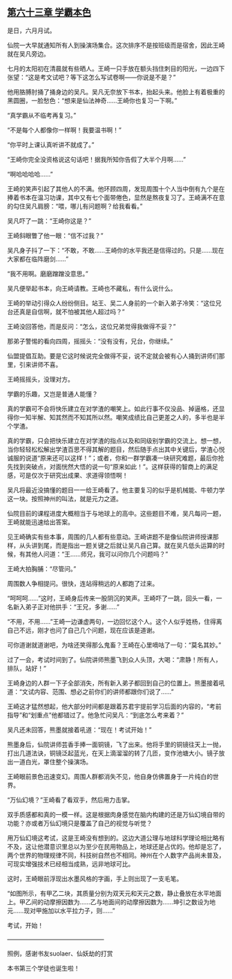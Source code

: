 ## [第六十三章 学霸本色](https://www.xxbiquge.com/11_11207/5463486.html)


  是日，六月月试。

  仙院一大早就通知所有人到操演场集合。这次排序不是按班级而是宿舍，因此王崎就在吴凡旁边。

  七月的太阳初在清晨就有些晒人。王崎一只手放在额头挡住刺目的阳光，一边四下张望：“这是考文试吧？等下这怎么写试卷啊——你说是不是？”

  他用胳膊肘捅了捅身边的吴凡。吴凡无奈放下书本，抬起头来。他脸上有着极重的黑圆圈，一脸愁色：“想来是仙法神奇……王崎你也复习一下啊。”

  “真学霸从不临考再复习。”

  “不是每个人都像你一样啊！我要温书啊！”

  “你平时上课认真听讲不就成了。”

  “王崎你完全没资格说这句话吧！据我所知你告假了大半个月啊……”

  “啊哈哈哈哈……”

  王崎的笑声引起了其他人的不满。他环顾四周，发现周围十个人当中倒有九个是在捧着书本在温习功课，其中又有七个面带倦色，显然是熬夜复习了。王崎满不在意的勾住吴凡肩膀：“喂，哪儿有问题啊？给我看看。”

  吴凡吓了一跳：“王崎你这是？”

  王崎斜眼瞥了他一眼：“信不过我？”

  吴凡身子抖了一下：“不敢，不敢……王崎你的水平我还是信得过的。只是……现在大家都在临阵磨剑……”

  “我不用啊。磨磨蹭蹭没意思。”

  吴凡便举起书本，向王崎请教。王崎也不藏私，有什么说什么。

  王崎的举动引得众人纷纷侧目。站王、吴二人身前的一个新入弟子冷笑：“这位兄台还真是自信啊，就不怕被其他人超过吗？”

  王崎没回答他，而是反问：“怎么，这位兄弟觉得我做得不妥？”

  那弟子警惕的看向四周，摇摇头：“没有没有，兄台，你继续。”

  仙盟提倡互助。要是它这时候说完全做得不妥，说不定就会被有心人捅到讲师们那里，引来讲师不喜。

  王崎摇摇头，没理对方。

  学霸的乐趣，又岂是普通人能懂？

  真的学霸可不会将快乐建立在对学渣的嘲笑上。如此行事不仅没品、掉逼格，还显得你一知半解、知其然而不知其所以然。嘲笑成绩比自己更差之人的，多半也是半个学渣。

  真的学霸，只会把快乐建立在对学渣的指点以及和同级别学霸的交流上。想一想，当你轻轻松松解出学渣百思不得其解的题目，然后随手点出其中关键后，学渣心悦诚服的说道“原来还可以这样！”；或者，你和一群学霸凑一块研究难题，最后你抢先找到突破点，对面恍然大悟的说一句“原来如此！”。这样获得的智商上的满足感，可是仅次于研究出成果、求道得领悟啊！

  吴凡将最近没搞懂的题目一一给王崎看了。他主要复习的似乎是机械能、牛顿力学这一块。按照神州的叫法，就是元力之道。

  仙院目前的课程进度大概相当于与地球上的高中。这些题目不难，吴凡每问一题，王崎就能迅速给出答案。

  见王崎确实有些本事，周围的几人都有些意动。王崎讲题不是像仙院讲师授课那样，从头讲到尾，而是指出一题关键之后就让吴凡自己算。就在吴凡低头运算的时候，有其他人问道：“王……师兄，我可以问你几个问题吗？”

  王崎大拍胸脯：“尽管问。”

  周围数人争相提问。很快，连站得稍远的人都跑了过来。

  “呵呵呵……”这时，王崎身后传来一股阴沉的笑声。王崎吓了一跳，回头一看，一名新入弟子正对他拱手：“王兄，多谢……”

  “不用，不用……”王崎一边谦虚两句，一边回忆这个人。这个人似乎姓杨，住得离自己不远，刚才也问了自己几个问题，现在应该是道谢。

  可你道谢就道谢吧，为啥还笑得那么鬼畜？王崎在心里嘀咕了一句：“莫名其妙。”

  过了一会，考试时间到了。仙院讲师熊墨飞到众人头顶，大喝：“肃静！所有人，排队，站好！”

  王崎身边的人群一下子全部消失，所有新入弟子都回到自己的位置上。熊墨接着吼道：“文试内容、范围、想必之前你们的讲师都跟你们说了……”

  王崎这才猛然想起，他大部分时间都是跟着苏君宇提前学习后面的内容的，“考前指导”和“划重点”他都错过了。他急忙问吴凡：“到底怎么考来着？”

  吴凡还未回答，熊墨就接着吼道：“现在！考试开始！”

  熊墨身后，仙院讲师芸香手捧一面铜镜，飞了出来。他将手里的铜镜往天上一抛，打出几道法诀，铜镜泛起蓝光，在天上滴溜溜的转了几匝，变作池塘大小。镜子放出一道白光，罩住整个操演场。

  王崎眼前景色迅速变幻。周围人群都消失不见，他自身仿佛置身于一片纯白的世界。

  “万仙幻境？”王崎看了看双手，然后用力击掌。

  双手质感都和真的一模一样。这是根据肉身感觉在脑内构建的还是万仙幻境自带的功能？亦或者万仙幻境只是覆盖了自己的视觉与听觉？

  用万仙幻境这考试，这是王崎没有想到的。这边大道公理与地球科学理论相比略有不及，这让他潜意识里总以为至少在民用物品上，地球还是占优的。他却是忘了，两个世界的物理规律不同，科技树自然也不相同。神州在个人数字产品尚未普及，可现实增强技术已经相当成熟，远非地球可比。

  这时，王崎眼前浮现出水墨风格的字画，手上则出现了一支毛笔。

  “如图所示，有甲乙二块，其质量分别为双天元和天元之数，静止叠放在水平地面上。甲乙间的动摩擦因数为……乙与地面间的动摩擦因数为……坤引之数设为地元……现对甲施加以水平拉力子，则……”

  考试，开始！

  ————————————————

  照例，感谢书友suolaer、仙妖劫的打赏

  本书第三个学徒也诞生啦！
